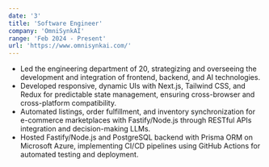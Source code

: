 ```yaml
---
date: '3'
title: 'Software Engineer'
company: 'OmniSynkAI'
range: 'Feb 2024 - Present'
url: 'https://www.omnisynkai.com/'
---
```


- Led the engineering department of 20, strategizing and overseeing the development and integration of frontend, backend, and AI technologies.
- Developed responsive, dynamic UIs with Next.js, Tailwind CSS, and Redux for predictable state management, ensuring cross-browser and cross-platform compatibility.
- Automated listings, order fulfillment, and inventory synchronization for e-commerce marketplaces with Fastify/Node.js through RESTful APIs integration and decision-making LLMs.
- Hosted Fastify/Node.js and PostgreSQL backend with Prisma ORM on Microsoft Azure, implementing CI/CD pipelines using GitHub Actions for automated testing and deployment.